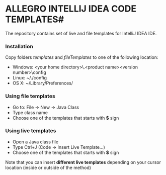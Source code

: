 # ALLEGRO INTELLIJ IDEA CODE TEMPLATES#

The repository contains set of live and file templates for IntelliJ IDEA IDE.

### Installation ###
Copy folders *templates* and *fileTemplates* to one of the following location:

* Windows: \<your home directory\>\\.\<product name\>\<version number\>\config
* Linux: ~/.<product name><version number>/config
* OS X: ~/Library/Preferences/<product name><version number>


### Using file templates ###

* Go to: File -> New -> Java Class
* Type class name
* Choose one of the templates that starts with **$** sign

### Using live templates ###

* Open a Java class file
* Type Ctrl+J (Code -> Insert Live Template...)
* Choose one of the templates that starts with **$** sign

Note that you can insert **different live templates** depending on your cursor location (inside or outside of the method)